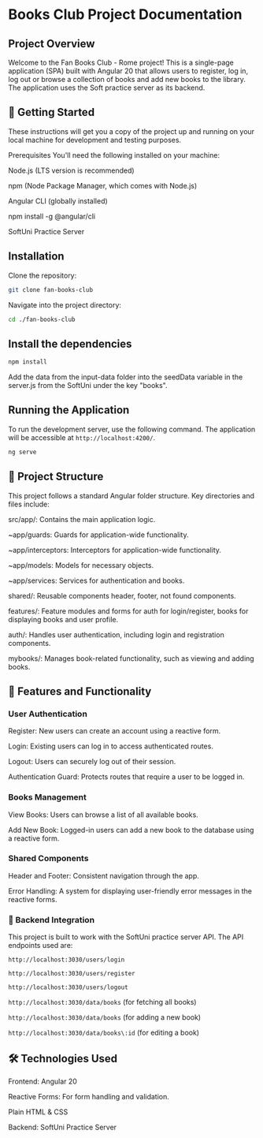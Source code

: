 # Books Club Project Documentation

## Project Overview

Welcome to the Fan Books Club - Rome project! This is a single-page application (SPA) built with Angular 20 that allows users to register, log in, log out or browse a collection of books and add new books to the library. The application uses the Soft practice server as its backend.

## 🚀 Getting Started

These instructions will get you a copy of the project up and running on your local machine for development and testing purposes.

Prerequisites
You'll need the following installed on your machine:

Node.js (LTS version is recommended)

npm (Node Package Manager, which comes with Node.js)

Angular CLI (globally installed)

npm install -g @angular/cli

SoftUni Practice Server

## Installation

Clone the repository:

```bash
git clone fan-books-club
```

Navigate into the project directory:

```bash
cd ./fan-books-club
```

## Install the dependencies

```bash
npm install
```

Add the data from the input-data folder into the seedData variable in the server.js from the SoftUni under the key "books".

## Running the Application

To run the development server, use the following command. The application will be accessible at `http://localhost:4200/`.

```bash
ng serve
```

## 📂 Project Structure

This project follows a standard Angular folder structure. Key directories and files include:

src/app/: Contains the main application logic.

~app/guards: Guards for application-wide functionality.

~app/interceptors: Interceptors for application-wide functionality.

~app/models: Models for necessary objects.

~app/services: Services for authentication and books.

shared/: Reusable components header, footer, not found components.

features/: Feature modules and forms for auth for login/register, books for displaying books and user profile.

auth/: Handles user authentication, including login and registration components.

mybooks/: Manages book-related functionality, such as viewing and adding books.

## 🔑 Features and Functionality

### User Authentication

Register: New users can create an account using a reactive form.

Login: Existing users can log in to access authenticated routes.

Logout: Users can securely log out of their session.

Authentication Guard: Protects routes that require a user to be logged in.

### Books Management

View Books: Users can browse a list of all available books.

Add New Book: Logged-in users can add a new book to the database using a reactive form.

### Shared Components

Header and Footer: Consistent navigation through the app.

Error Handling: A system for displaying user-friendly error messages in the reactive forms.

### 🤝 Backend Integration

This project is built to work with the SoftUni practice server API. The API endpoints used are:

`http://localhost:3030/users/login`

`http://localhost:3030/users/register`

`http://localhost:3030/users/logout`

`http://localhost:3030/data/books` (for fetching all books)

`http://localhost:3030/data/books` (for adding a new book)

`http://localhost:3030/data/books\:id` (for editing a book)

## 🛠️ Technologies Used

Frontend: Angular 20

Reactive Forms: For form handling and validation.

Plain HTML & CSS

Backend: SoftUni Practice Server
